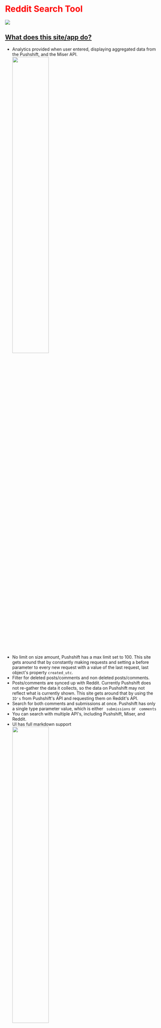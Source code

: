 <h1 style='color:red'> Reddit Search Tool </h1>
<img src='https://img.shields.io/github/stars/henrybalassiano/reddit-search-tool?style=social'/>
<ins> <h2> What does this site/app do? </h2></ins>
<ul> <li> Analytics provided when user entered, displaying aggregated data from the Pushshift, and the Miser API.
  </li>

<img src="https://media.giphy.com/media/18AgCwgX85s1WdVrrp/giphy.gif" width="50%" height="50%" />
<br/>  <br/>

<li> No limit on size amount, Pushshift has a max limit set to 100. This site gets around that by constantly making requests and setting a before parameter to every new request with a value of the last request, last object's property <code>created_utc</code>.
 <li> Filter for deleted posts/comments and non deleted posts/comments.
 <li> Posts/comments are synced up with Reddit. Currently Pushshift does not re-gather the data it collects, so the data on Pushshift may not reflect what is currently shown. This site gets around that by using the <code>ID's</code> from Pushshift's API and requesting them on Reddit's API. </li>
  <li> Search for both comments and submissions at once. Pushshift has only a single type parameter value, which is either <code> submissions</code> or <code> comments</code></li>
  <li> You can search with multiple API's, including Pushshift, Miser, and Reddit. </li>
  <li> UI has full markdown support </li>

  <img src="https://media.giphy.com/media/W1Fa0nCPf79dEgkMpq/giphy.gif" width="50%" height="50%" />

</ul>



<ins> <h2> Disclaimer </h2></ins>

<p> This is a work in progress and 100% has bugs of some kind in it, more features/bug fixes are continuously being added.</p> 



<ins> <h2> Contact </h2></ins>

If you have any questions, suggestions, find any bugs or have ANY other inquries. Please feel free me to email me at henrybalassiano@gmail.com or submit a <code>pull request</code>. 

https://redditsearchtool.com/
